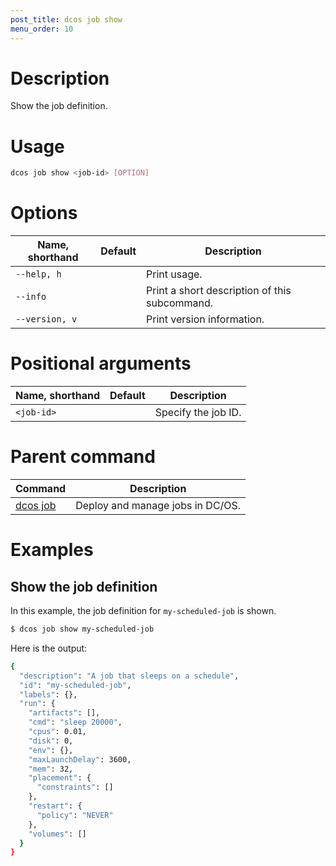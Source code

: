 ```yaml
---
post_title: dcos job show
menu_order: 10
---
```

    
# Description
Show the job definition.

# Usage

```bash
dcos job show <job-id> [OPTION]
```

# Options

| Name, shorthand | Default | Description |
|---------|-------------|-------------|
| `--help, h`   |             |  Print usage. |
| `--info`   |             |  Print a short description of this subcommand. |
| `--version, v`   |             | Print version information. |

# Positional arguments

| Name, shorthand | Default | Description |
|---------|-------------|-------------|
| `<job-id>`   |             |  Specify the job ID. |

# Parent command

| Command | Description |
|---------|-------------|
| [dcos job](/docs/1.9/usage/cli/command-reference/dcos-job/) |  Deploy and manage jobs in DC/OS. |

# Examples

## Show the job definition

In this example, the job definition for `my-scheduled-job` is shown.

```bash
$ dcos job show my-scheduled-job
```

Here is the output:

```bash
{
  "description": "A job that sleeps on a schedule",
  "id": "my-scheduled-job",
  "labels": {},
  "run": {
    "artifacts": [],
    "cmd": "sleep 20000",
    "cpus": 0.01,
    "disk": 0,
    "env": {},
    "maxLaunchDelay": 3600,
    "mem": 32,
    "placement": {
      "constraints": []
    },
    "restart": {
      "policy": "NEVER"
    },
    "volumes": []
  }
}
```